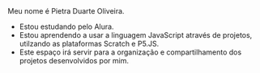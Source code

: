 ## 

Meu nome é Pietra Duarte Oliveira.

- Estou estudando pelo Alura.
- Estou aprendendo a usar a linguagem JavaScript através de projetos, utilzando as plataformas Scratch e P5.JS.
- Este espaço irá servir para a organização e compartilhamento dos projetos desenvolvidos por mim.


